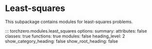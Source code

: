# Least-squares

This subpackage contains modules for least-squares problems.

::: torchzero.modules.least_squares
    options:
        summary:
            attributes: false
            classes: true
            functions: true
            modules: false
        heading_level: 2
        show_category_heading: false
        show_root_heading: false
